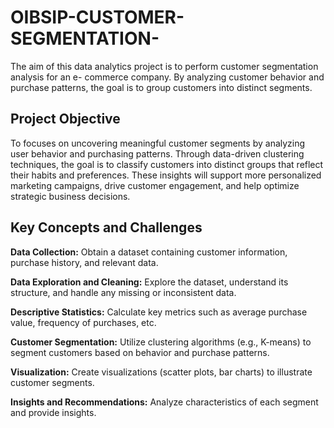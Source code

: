 # OIBSIP-CUSTOMER-SEGMENTATION-
The aim of this data analytics project is to perform customer segmentation analysis for an e- commerce company. By analyzing customer behavior and purchase patterns, the goal is to group customers into distinct segments. 

## Project Objective

To focuses on uncovering meaningful customer segments by analyzing user behavior and purchasing patterns. Through data-driven clustering techniques, the goal is to classify customers into distinct groups that reflect their habits and preferences. These insights will support more personalized marketing campaigns, drive customer engagement, and help optimize strategic business decisions.

## Key Concepts and Challenges

**Data Collection:** Obtain a dataset containing customer information, purchase history, and relevant data.

**Data Exploration and Cleaning:** Explore the dataset, understand its structure, and handle any missing or inconsistent data.

**Descriptive Statistics:** Calculate key metrics such as average purchase value, frequency of purchases, etc.

**Customer Segmentation:** Utilize clustering algorithms (e.g., K-means) to segment customers based on behavior and purchase patterns.

**Visualization:** Create visualizations (scatter plots, bar charts) to illustrate customer segments.

**Insights and Recommendations:** Analyze characteristics of each segment and provide insights.
